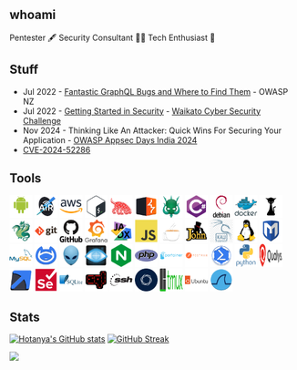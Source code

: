 ## whoami
Pentester 🖋️ Security Consultant 🐱‍👤 Tech Enthusiast 🤖

## Stuff
- Jul 2022 - [Fantastic GraphQL Bugs and Where to Find Them](https://www.youtube.com/watch?v=uTvspYJgMuM&pp=ygUHaG90YW55YQ%3D%3D) - OWASP NZ
- Jul 2022 - [Getting Started in Security](https://github.com/Hotanya/hotanya/blob/main/WaikatoCSC_Preso.pdf) - [Waikato Cyber Security Challenge](https://web.archive.org/web/20220929211353/https://cybersecuritychallenge.org.nz/#)
- Nov 2024 - Thinking Like An Attacker: Quick Wins For Securing Your Application - [OWASP Appsec Days India 2024](https://web.archive.org/web/20241111214743/https://owaspappsecdaysindia2024vir.sched.com/event/1rGPh/thinking-like-an-attacker-quick-wins-for-securing-your-application)
- [CVE-2024-52286](https://www.cve.org/CVERecord?id=CVE-2024-52286)

## Tools 

<div>
  <img src="https://github.com/devicons/devicon/blob/master/icons/android/android-original-wordmark.svg" title="Android" **alt="Android" width="40" height="40"/>
  <img src="https://github.com/Hotanya/SecIcons/blob/main/icons/aircrack-ng-logo.svg" width="40" height="40"/>
  <img src="https://github.com/devicons/devicon/blob/master/icons/amazonwebservices/amazonwebservices-original-wordmark.svg" width="40" height="40"/>
  <img src="https://github.com/devicons/devicon/blob/master/icons/bash/bash-original.svg" width="40" height="40"/>
  <img src="https://github.com/Hotanya/SecIcons/blob/main/icons/bloodhound-logo.svg" width="40" height="40"/>
   <img src="https://github.com/Hotanya/SecIcons/blob/main/icons/burpsuite-logo.svg" width="40" height="40"/>
  <img src="https://github.com/Hotanya/SecIcons/blob/main/icons/crackmapexec-logo.svg" width="40" height="40"/>
  <img src="https://github.com/devicons/devicon/blob/master/icons/csharp/csharp-original.svg" width="40" height="40"/>
  <img src="https://github.com/devicons/devicon/blob/master/icons/debian/debian-original-wordmark.svg" width="40" height="40"/>
  <img src="https://github.com/devicons/devicon/blob/master/icons/docker/docker-original-wordmark.svg" width="40" height="40"/>
  <img src="https://github.com/Hotanya/SecIcons/blob/main/icons/hashcat-logo.svg" width="40" height="40"/>
  <img src="https://github.com/Hotanya/SecIcons/blob/main/icons/hydra-logo.svg" width="40" height="40"/>
  <img src="https://github.com/devicons/devicon/blob/master/icons/git/git-original-wordmark.svg" title="Git" **alt="Git" width="40" height="40"/>
  <img src="https://github.com/devicons/devicon/blob/master/icons/github/github-original-wordmark.svg" title="GitHub" **alt="GitHub" width="40" height="40"/>
   <img src="https://github.com/devicons/devicon/blob/master/icons/grafana/grafana-original-wordmark.svg" width="40" height="40"/>
  <img src="https://github.com/Hotanya/SecIcons/blob/main/icons/jadx-logo.svg" width="40" height="40"/>
  <img src="https://github.com/devicons/devicon/blob/master/icons/javascript/javascript-original.svg" width="40" height="40"/>
  <img src="https://github.com/Hotanya/SecIcons/blob/main/icons/jd-gui-logo.svg" width="40" height="40"/>
  <img src="https://github.com/Hotanya/SecIcons/blob/main/icons/john-logo.svg" width="40" height="40"/>
  <img src="https://github.com/Hotanya/SecIcons/blob/main/icons/kali-linux-transparent.png" width="40" height="40"/>
  <img src="https://github.com/devicons/devicon/blob/master/icons/linux/linux-original.svg" width="40" height="40"/>
  <img src="https://github.com/Hotanya/SecIcons/blob/main/icons/metasploit-framework-logo.svg" width="40" height="40"/>
  <img src="https://github.com/devicons/devicon/blob/master/icons/mysql/mysql-original-wordmark.svg" width="40" height="40"/>
  <img src="https://github.com/Hotanya/SecIcons/blob/main/icons/netcat-logo.svg" width="40" height="40"/>
  <img src="https://github.com/Hotanya/SecIcons/blob/main/icons/nikto-logo.svg" width="40" height="40"/>
  <img src="https://github.com/Hotanya/SecIcons/blob/main/icons/nmap-logo.svg" width="40" height="40"/>
  <img src="https://github.com/devicons/devicon/blob/master/icons/nginx/nginx-original.svg" width="40" height="40"/> 
  <img src="https://github.com/devicons/devicon/blob/master/icons/php/php-original.svg" width="40" height="40"/>
  <img src="https://github.com/devicons/devicon/blob/master/icons/portainer/portainer-original-wordmark.svg" width="40" height="40"/>
  <img src="https://github.com/devicons/devicon/blob/master/icons/postman/postman-original-wordmark.svg" width="40" height="40"/>
  <img src="https://github.com/Hotanya/SecIcons/blob/main/icons/powershell-empire-logo.svg" width="40" height="40"/>
  <img src="https://github.com/devicons/devicon/blob/master/icons/python/python-original-wordmark.svg" title="Python" alt="Python" width="40" height="40"/>
  <img src="https://github.com/Hotanya/SecIcons/blob/main/icons/qualys-logo.svg" width="40" height="40"/>
  <img src="https://github.com/Hotanya/SecIcons/blob/main/icons/responder-logo.svg" width="40" height="40"/>
  <img src="https://github.com/devicons/devicon/blob/master/icons/selenium/selenium-original.svg" width="40" height="40"/>
  <img src="https://github.com/devicons/devicon/blob/master/icons/sqlite/sqlite-original-wordmark.svg" width="40" height="40"/>
  <img src="https://github.com/Hotanya/SecIcons/blob/main/icons/sqlmap-logo.svg" width="40" height="40"/>
  <img src="https://github.com/devicons/devicon/blob/master/icons/ssh/ssh-original-wordmark.svg" width="40" height="40"/>
  <img src="https://github.com/Hotanya/SecIcons/blob/main/icons/tenable-logo.svg" width="40" height="40"/>
  <img src="https://github.com/Hotanya/SecIcons/blob/main/icons/tmux-logo-medium.png" width="40" height="40"/>
  <img src="https://github.com/devicons/devicon/blob/master/icons/ubuntu/ubuntu-original-wordmark.svg" width="40" height="40"/>
  <img src="https://github.com/Hotanya/SecIcons/blob/main/icons/wireshark-logo.svg" width="40" height="40"/>
</div>


## Stats
[![Hotanya's GitHub stats](https://github-readme-stats-vercel-pi.vercel.app/api?username=hotanya&show_icons=true&theme=tokyonight)](https://github.com/Hotanya/github-readme-stats-vercel)   [![GitHub Streak](https://github-readme-streak-stats.herokuapp.com?user=hotanya&theme=dark)]() 

![](https://komarev.com/ghpvc/?username=hotanya&colour=blueviolet&style=plastic&label=ProfileViews%2B%2B) 
